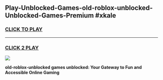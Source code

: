 
## Play-Unblocked-Games-old-roblox-unblocked-Unblocked-Games-Premium #xkale
<h3>
<a href="https://premium.freeplayer.one?title=old-roblox-unblocked&ref=12M">CLICK TO PLAY</a></h3>
<hr>

<h3>
<a href="https://premium.freeplayer.one?title=old-roblox-unblocked&ref=12M">CLICK 2 PLAY</a>
  
</h3>

<a href="https://premium.freeplayer.one?title=old-roblox-unblocked&ref=12M"><img src="https://clearcache.store/games.png"></a>


**old-roblox-unblocked games unblocked: Your Gateway to Fun and Accessible Online Gaming**
